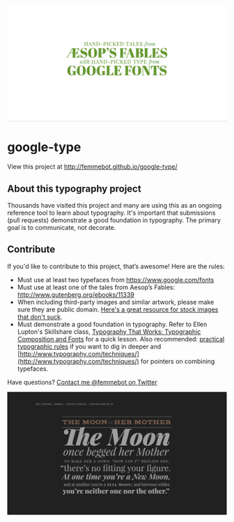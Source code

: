 ![Hand-picked tales from Aesop's Fables with Hand-picked type from Google Fonts](/images/cover-img.gif)

# google-type

View this project at http://femmebot.github.io/google-type/

## About this typography project
Thousands have visited this project and many are using this as an ongoing reference tool to learn about typography. It's important that submissions (pull requests) demonstrate a good foundation in typography. The primary goal is to communicate, not decorate.

## Contribute
If you'd like to contribute to this project, that’s awesome! Here are the rules:
* Must use at least two typefaces from https://www.google.com/fonts
* Must use at least one of the tales from Aesop’s Fables: http://www.gutenberg.org/ebooks/11339
* When including third-party images and similar artwork, please make sure they are public domain. [Here's a great resource for stock images that don't suck](https://medium.com/@dustin/stock-photos-that-dont-suck-62ae4bcbe01b).
* Must demonstrate a good foundation in typography. Refer to Ellen Lupton's Skillshare class, [Typography That Works: Typographic Composition and Fonts](http://www.skillshare.com/classes/design/Typography-That-Works-Typographic-Composition-and-Fonts/1694217981?via=profile) for a quick lesson. Also recommended: [practical typographic rules](http://practicaltypography.com) if you want to dig in deeper and [http://www.typography.com/techniques/](http://www.typography.com/techniques/) for pointers on combining typefaces.


Have questions? [Contact me @femmebot on Twitter](https://twitter.com/femmebot)


![Hand-picked tales from Aesop's Fables with Hand-picked type from Google Fonts](/images/sample-01.gif)
